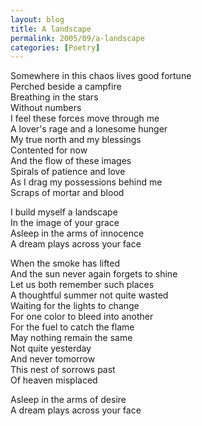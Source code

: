 ```yaml
---
layout: blog
title: A landscape
permalink: 2005/09/a-landscape
categories: [Poetry]
---
```


<p>Somewhere in this chaos lives good fortune<br />
Perched beside a campfire<br />
Breathing in the stars<br />
Without numbers<br />
I feel these forces move through me<br />
A lover's rage and a lonesome hunger<br />
My true north and my blessings<br />
Contented for now<br />
And the flow of these images<br />
Spirals of patience and love<br />
As I drag my possessions behind me<br />
Scraps of mortar and blood</p>
<p>I build myself a landscape<br />
In the image of your grace<br />
Asleep in the arms of innocence<br />
A dream plays across your face</p>
<p>When the smoke has lifted<br />
And the sun never again forgets to shine<br />
Let us both remember such places<br />
A thoughtful summer not quite wasted<br />
Waiting for the lights to change<br />
For one color to bleed into another<br />
For the fuel to catch the flame<br />
May nothing remain the same<br />
Not quite yesterday<br />
And never tomorrow<br />
This nest of sorrows past<br />
Of heaven misplaced</p>
<p>Asleep in the arms of desire<br />
A dream plays across your face</p>
